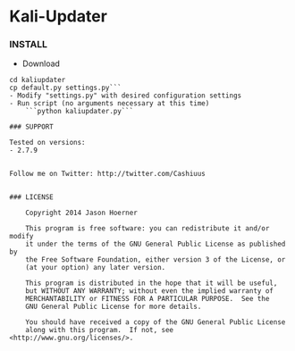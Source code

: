 # Kali-Updater


### INSTALL

- Download
```git clone https://github.com/Cashiuus/Kali-Updater.git kaliupdater
cd kaliupdater
cp default.py settings.py```
- Modify "settings.py" with desired configuration settings
- Run script (no arguments necessary at this time)
	```python kaliupdater.py```

### SUPPORT

Tested on versions:
- 2.7.9


Follow me on Twitter: http://twitter.com/Cashiuus


### LICENSE

    Copyright 2014 Jason Hoerner

    This program is free software: you can redistribute it and/or modify
    it under the terms of the GNU General Public License as published by
    the Free Software Foundation, either version 3 of the License, or
    (at your option) any later version.

    This program is distributed in the hope that it will be useful,
    but WITHOUT ANY WARRANTY; without even the implied warranty of
    MERCHANTABILITY or FITNESS FOR A PARTICULAR PURPOSE.  See the
    GNU General Public License for more details.

    You should have received a copy of the GNU General Public License
    along with this program.  If not, see <http://www.gnu.org/licenses/>.

